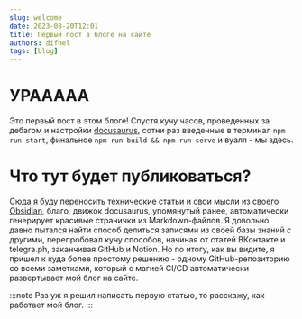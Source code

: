 ```yaml
---
slug: welcome
date: 2023-08-20T12:01
title: Первый пост в блоге на сайте
authors: difhel
tags: [blog]
---
```


# УРААААА
Это первый пост в этом блоге! Спустя кучу часов, проведенных за дебагом и настройки [docusaurus](https://docusaurus.io), сотни раз введенные в терминал ``npm run start``, финальное ``npm run build && npm run serve`` и вуаля - мы здесь.

# Что тут будет публиковаться?
Сюда я буду переносить технические статьи и свои мысли из своего [Obsidian](https://obsidian.md), благо, движок docusaurus, упомянутый ранее, автоматически генерирует красивые странички из Markdown-файлов. Я довольно давно пытался найти способ делиться записями из своей базы знаний с другими, перепробовал кучу способов, начиная от статей ВКонтакте и telegra.ph, заканчивая GitHub и Notion. Но по итогу, как вы видите, я пришел к куда более простому решению - одному GitHub-репозиторию со всеми заметками, который с магией CI/CD автоматически развертывает мой блог на сайте.

:::note
Раз уж я решил написать первую статью, то расскажу, как работает мой блог.
:::

